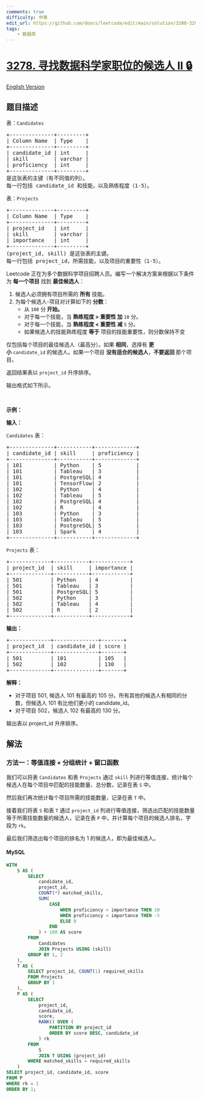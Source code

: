 ```yaml
---
comments: true
difficulty: 中等
edit_url: https://github.com/doocs/leetcode/edit/main/solution/3200-3299/3278.Find%20Candidates%20for%20Data%20Scientist%20Position%20II/README.md
tags:
    - 数据库
---
```


<!-- problem:start -->

# [3278. 寻找数据科学家职位的候选人 II 🔒](https://leetcode.cn/problems/find-candidates-for-data-scientist-position-ii)

[English Version](/solution/3200-3299/3278.Find%20Candidates%20for%20Data%20Scientist%20Position%20II/README_EN.md)

## 题目描述

<!-- description:start -->

<p>表：<font face="monospace"><code>Candidates</code></font></p>

<pre>
+--------------+---------+ 
| Column Name  | Type    | 
+--------------+---------+ 
| candidate_id | int     | 
| skill        | varchar |
| proficiency  | int     |
+--------------+---------+
是这张表的主键（有不同值的列）。 
每一行包括 candidate_id 和技能，以及熟练程度（1-5）。
</pre>

<p>表：<font face="monospace"><code>Projects</code></font></p>

<pre>
+--------------+---------+ 
| Column Name  | Type    | 
+--------------+---------+ 
| project_id   | int     | 
| skill        | varchar |
| importance   | int     |
+--------------+---------+
(project_id, skill) 是这张表的主键。
每一行包括 project_id，所需技能，以及项目的重要性（1-5）。
</pre>

<p>Leetcode 正在为多个数据科学项目招聘人员。编写一个解决方案来根据以下条件为 <strong>每一个项目</strong> 找到 <strong>最佳候选人</strong>：</p>

<ol>
	<li>候选人必须拥有项目所需的 <strong>所有</strong>&nbsp;技能。</li>
	<li>为每个候选人-项目对计算如下的 <strong>分数</strong>：
	<ul>
		<li>从&nbsp;<code>100</code>&nbsp;分<strong>&nbsp;开始。</strong></li>
		<li>对于每一个技能，当 <b>熟练程度 &gt; 重要性 加</b>&nbsp;<code>10</code>&nbsp;分。</li>
		<li>对于每一个技能，当&nbsp;<strong>熟练程度 &lt; 重要性 减</strong>&nbsp;<code>5</code>&nbsp;分。</li>
		<li>如果候选人的技能熟练程度 <strong>等于</strong> 项目的技能重要性，则分数保持不变</li>
	</ul>
	</li>
</ol>

<p>仅包括每个项目的最佳候选人（最高分）。如果 <strong>相同</strong>，选择有 <strong>更小</strong>&nbsp;<code>candidate_id</code>&nbsp;的候选人。如果一个项目 <strong>没有适合的候选人</strong>，<strong>不要返回 </strong>那个项目。</p>

<p>返回结果表以&nbsp;<code>project_id</code>&nbsp;升序排序。</p>

<p>输出格式如下所示。</p>

<p>&nbsp;</p>

<p><strong class="example">示例：</strong></p>

<div class="example-block">
<p><strong>输入：</strong></p>

<p><code>Candidates</code> 表：</p>

<pre class="example-io">
+--------------+-----------+-------------+
| candidate_id | skill     | proficiency |
+--------------+-----------+-------------+
| 101          | Python    | 5           |
| 101          | Tableau   | 3           |
| 101          | PostgreSQL| 4           |
| 101          | TensorFlow| 2           |
| 102          | Python    | 4           |
| 102          | Tableau   | 5           |
| 102          | PostgreSQL| 4           |
| 102          | R         | 4           |
| 103          | Python    | 3           |
| 103          | Tableau   | 5           |
| 103          | PostgreSQL| 5           |
| 103          | Spark     | 4           |
+--------------+-----------+-------------+
</pre>

<p><code>Projects</code> 表：</p>

<pre class="example-io">
+-------------+-----------+------------+
| project_id  | skill     | importance |
+-------------+-----------+------------+
| 501         | Python    | 4          |
| 501         | Tableau   | 3          |
| 501         | PostgreSQL| 5          |
| 502         | Python    | 3          |
| 502         | Tableau   | 4          |
| 502         | R         | 2          |
+-------------+-----------+------------+
</pre>

<p><strong>输出：</strong></p>

<pre class="example-io">
+-------------+--------------+-------+
| project_id  | candidate_id | score |
+-------------+--------------+-------+
| 501         | 101          | 105   |
| 502         | 102          | 130   |
+-------------+--------------+-------+
</pre>

<p><strong>解释：</strong></p>

<ul>
	<li>对于项目 501, 候选人 101 有最高的 105 分。所有其他的候选人有相同的分数，但候选人 101 有比他们更小的 candidate_id。</li>
	<li>对于项目 502，候选人&nbsp;102 有最高的 130&nbsp;分。</li>
</ul>

<p>输出表以 project_id 升序排序。</p>
</div>

<!-- description:end -->

## 解法

<!-- solution:start -->

### 方法一：等值连接 + 分组统计 + 窗口函数

我们可以将表 `Candidates` 和表 `Projects` 通过 `skill` 列进行等值连接，统计每个候选人在每个项目中匹配的技能数量、总分数，记录在表 `S` 中。

然后我们再次统计每个项目所需的技能数量，记录在表 `T` 中。

接着我们将表 `S` 和表 `T` 通过 `project_id` 列进行等值连接，筛选出匹配的技能数量等于所需技能数量的候选人，记录在表 `P` 中，并计算每个项目的候选人排名，字段为 `rk`。

最后我们筛选出每个项目的排名为 1 的候选人，即为最佳候选人。

<!-- tabs:start -->

#### MySQL

```sql
WITH
    S AS (
        SELECT
            candidate_id,
            project_id,
            COUNT(*) matched_skills,
            SUM(
                CASE
                    WHEN proficiency > importance THEN 10
                    WHEN proficiency < importance THEN -5
                    ELSE 0
                END
            ) + 100 AS score
        FROM
            Candidates
            JOIN Projects USING (skill)
        GROUP BY 1, 2
    ),
    T AS (
        SELECT project_id, COUNT(1) required_skills
        FROM Projects
        GROUP BY 1
    ),
    P AS (
        SELECT
            project_id,
            candidate_id,
            score,
            RANK() OVER (
                PARTITION BY project_id
                ORDER BY score DESC, candidate_id
            ) rk
        FROM
            S
            JOIN T USING (project_id)
        WHERE matched_skills = required_skills
    )
SELECT project_id, candidate_id, score
FROM P
WHERE rk = 1
ORDER BY 1;
```

<!-- tabs:end -->

<!-- solution:end -->

<!-- problem:end -->
